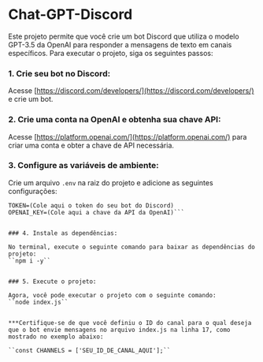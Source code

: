 # Chat-GPT-Discord

Este projeto permite que você crie um bot Discord que utiliza o modelo GPT-3.5 da OpenAI para responder a mensagens de texto em canais específicos. Para executar o projeto, siga os seguintes passos:

### 1. Crie seu bot no Discord:

Acesse [https://discord.com/developers/](https://discord.com/developers/) e crie um bot.

### 2. Crie uma conta na OpenAI e obtenha sua chave API:

Acesse [https://platform.openai.com/](https://platform.openai.com/) para criar uma conta e obter a chave de API necessária.

### 3. Configure as variáveis de ambiente: ###

Crie um arquivo `.env` na raiz do projeto e adicione as seguintes configurações:

```env
TOKEN=(Cole aqui o token do seu bot do Discord)
OPENAI_KEY=(Cole aqui a chave da API da OpenAI)```


### 4. Instale as dependências:

No terminal, execute o seguinte comando para baixar as dependências do projeto:
``npm i -y``


### 5. Execute o projeto:

Agora, você pode executar o projeto com o seguinte comando:
``node index.js``


***Certifique-se de que você definiu o ID do canal para o qual deseja que o bot envie mensagens no arquivo index.js na linha 17, como mostrado no exemplo abaixo:

``const CHANNELS = ['SEU_ID_DE_CANAL_AQUI'];``
